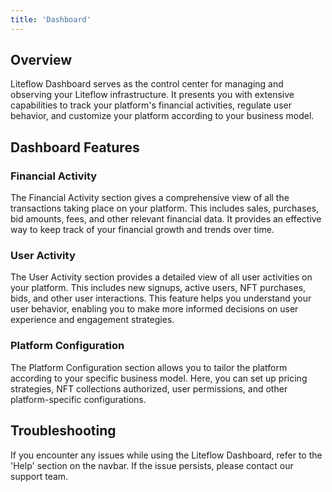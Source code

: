 ```yaml
---
title: 'Dashboard'
---
```


## Overview

Liteflow Dashboard serves as the control center for managing and observing your Liteflow infrastructure. It presents you with extensive capabilities to track your platform's financial activities, regulate user behavior, and customize your platform according to your business model.

## Dashboard Features

### Financial Activity

The Financial Activity section gives a comprehensive view of all the transactions taking place on your platform. This includes sales, purchases, bid amounts, fees, and other relevant financial data. It provides an effective way to keep track of your financial growth and trends over time.

### User Activity

The User Activity section provides a detailed view of all user activities on your platform. This includes new signups, active users, NFT purchases, bids, and other user interactions. This feature helps you understand your user behavior, enabling you to make more informed decisions on user experience and engagement strategies.

### Platform Configuration

The Platform Configuration section allows you to tailor the platform according to your specific business model. Here, you can set up pricing strategies, NFT collections authorized, user permissions, and other platform-specific configurations.

## Troubleshooting

If you encounter any issues while using the Liteflow Dashboard, refer to the 'Help' section on the navbar. If the issue persists, please contact our support team.
